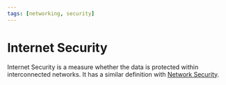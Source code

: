 ```yaml
---
tags: [networking, security]
---
```


# Internet Security

Internet Security is a measure whether the data is protected within
interconnected networks. It has a similar definition with
[Network Security](202209262107.md).
